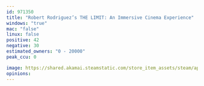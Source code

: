 ```yaml
---
id: 971350
title: "Robert Rodriguez’s THE LIMIT: An Immersive Cinema Experience"
windows: "true"
mac: "false"
linux: false
positive: 42
negative: 30
estimated_owners: "0 - 20000"
peak_ccu: 0

image: https://shared.akamai.steamstatic.com/store_item_assets/steam/apps/971350/header.jpg?t=1548756879
opinions:
---
```

